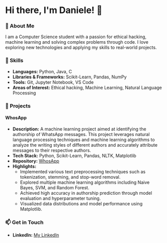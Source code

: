 # Hi there, I'm Daniele! 👋

### 🌟 About Me
I am a Computer Science student with a passion for ethical hacking, machine learning and solving complex problems through code. I love exploring new technologies and applying my skills to real-world projects.

### 🔧 Skills
- **Languages:** Python, Java, C
- **Libraries & Frameworks:** Scikit-Learn, Pandas, NumPy
- **Tools:** Git, Jupyter Notebook, VS Code
- **Areas of Interest:** Ethical hacking, Machine Learning, Natural Language Processing

### 📘 Projects

#### WhosApp
- **Description:** A machine learning project aimed at identifying the authorship of WhatsApp messages. This project leverages natural language processing techniques and machine learning algorithms to analyze the writing styles of different authors and accurately attribute messages to their respective authors.
- **Tech Stack:** Python, Scikit-Learn, Pandas, NLTK, Matplotlib
- **Repository:** [WhosApp](https://github.com/Bugged-Out-unisa/WhosApp/)
- **Highlights:**
  - Implemented various text preprocessing techniques such as tokenization, stemming, and stop-word removal.
  - Explored multiple machine learning algorithms including Naive Bayes, SVM, and Random Forest.
  - Achieved high accuracy in authorship prediction through model evaluation and hyperparameter tuning.
  - Visualized data distributions and model performance using Matplotlib.

### 📫 Get in Touch
- **LinkedIn:** [My LinkedIn](https://www.linkedin.com/in/daniele-liguori-66172a241/)

